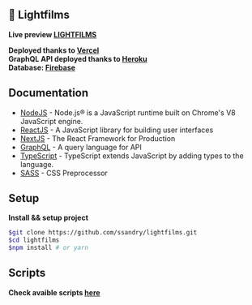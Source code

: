 ## 🎥 Lightfilms

**Live preview [LIGHTFILMS]** 

**Deployed thanks to [Vercel]** <br>
**GraphQL API deployed thanks to [Heroku]** <br>
**Database: [Firebase]** <br>

## Documentation

- [NodeJS] - Node.js® is a JavaScript runtime built on Chrome's V8 JavaScript engine.
- [ReactJS] - A JavaScript library for building user interfaces
- [NextJS] - The React Framework for Production
- [GraphQL] - A query language for API
- [TypeScript] - TypeScript extends JavaScript by adding types to the language.
- [SASS] - CSS Preprocessor

## Setup

**Install && setup project**

```sh
$git clone https://github.com/ssandry/lightfilms.git
$cd lightfilms
$npm install # or yarn
```

## Scripts

**Check avaible scripts [here]**

[NodeJS]: <https://nodejs.org/en/>
[ReactJS]: <https://reactjs.org/>
[NextJS]: <https://nextjs.org/>
[GraphQL]: <https://graphql.org/>
[Python3]: <https://www.python.org/>
[here]: <https://github.com/ssandry/lightfilms/blob/main/md/scripts.md>
[LIGHTFILMS]: <https://lightfilms-ssandry.vercel.app/>
[Vercel]: <https://vercel.com/home>
[TypeScript]: <https://www.typescriptlang.org/>
[SSR]: <https://habr.com/en/post/526828/>
[SASS]: <https://sass-scss.ru/>
[Heroku]: <https://www.heroku.com/>
[Firebase]: <https://firebase.google.com/>
